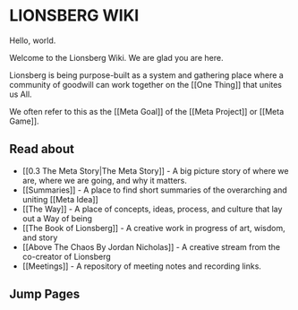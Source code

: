 # LIONSBERG WIKI

Hello, world.

Welcome to the Lionsberg Wiki. We are glad you are here. 

Lionsberg is being purpose-built as a system and gathering place where a community of goodwill can work together on the [[One Thing]] that unites us All. 

We often refer to this as the [[Meta Goal]] of the [[Meta Project]] or [[Meta Game]]. 

## Read about 
- [[0.3 The Meta Story|The Meta Story]] - A big picture story of where we are, where we are going, and why it matters.
- [[Summaries]] - A place to find short summaries of the overarching and uniting [[Meta Idea]] 
- [[The Way]] - A place of concepts, ideas, process, and culture that lay out a Way of being
- [[The Book of Lionsberg]] - A creative work in progress of art, wisdom, and story
- [[Above The Chaos By Jordan Nicholas]] - A creative stream from the co-creator of Lionsberg
- [[Meetings]] - A repository of meeting notes and recording links. 




## Jump Pages




